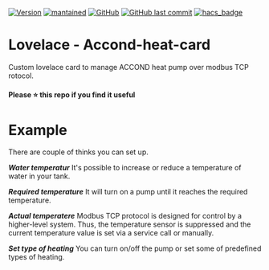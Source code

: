 [![Version](https://img.shields.io/badge/version-0.0.1-green.svg?style=for-the-badge)](#)
[![mantained](https://img.shields.io/maintenance/yes/2019.svg?style=for-the-badge)](#)
[![GitHub](https://img.shields.io/github/license/jhoralek/acond-heat-card?style=for-the-badge)](#)
[![GitHub last commit](https://img.shields.io/github/last-commit/jhoralek/acond-heat-card?style=for-the-badge)](#)
[![hacs_badge](https://img.shields.io/badge/HACS-Default-orange.svg?style=for-the-badge)](https://github.com/custom-components/hacs)

# Lovelace - Accond-heat-card
Custom lovelace card to manage ACCOND heat pump over modbus TCP rotocol. 

#### Please ⭐️ this repo if you find it useful

# Example
There are couple of thinks you can set up.

***Water temperatur*** It's possible to increase or reduce a temperature of water in your tank.

***Required temperature*** It will turn on a pump until it reaches the required temperature.

***Actual temperatere*** Modbus TCP protocol is designed for control by a higher-level system. Thus, the temperature sensor is suppressed and the current temperature value is set via a service call or manually.

***Set type of heating*** You can turn on/off the pump or set some of predefined types of heating.

<!--
## Pump states
<!--
| Name | Type | Default | Description
| ---- | ---- | ------- | -----------
| type | string | **Required** | `custom:love-lock-card`
| cards | list | **Required** | List of cards
| title | string | **Optional** | Card title
| popup | string | **Optional** | password, confirm, timeout
| password | string | **Required** | Only required with popup:password
<!--
## Installation
<!--
### Now available in HACS
<!--
![HACS](https://i.imgur.com/1xNjAuC.jpg)
<!--
### Manual Install
<!--
1. Install the `love-lock-card` card by copying `love-lock-card.js` to `<config directory>/www/love-lock-card.js`
<!--
2. Link `love-lock-card` inside your `ui-lovelace.yaml` 
<!--
```yaml
resources:
  - url: /local/love-lock-card.js
    type: js
```
<!--
3. Add a custom card in your `ui-lovelace.yaml`
<!--
**Password Example**
<!--
```yaml
type: 'custom:love-lock-card'
title: Lounge
popup: password
password: 1234
cards:
  - entity: light.hue_white_lamp_1
    name: Lounge Lamp
    type: light
```
<!--
**Confirm Example**
<!--
```yaml
type: 'custom:love-lock-card'
title: Lounge
popup: confirm
cards:
  - entity: light.hue_white_lamp_1
    name: Lounge Lamp
    type: light
```
<!--
**Timeout Example**
<!--
```yaml
type: 'custom:love-lock-card'
title: Lounge
popup: timeout
cards:
  - entity: light.hue_white_lamp_1
    name: Lounge Lamp
    type: light
```
<!--
# Credits
Idea comes from [Thomasloven's lovelace-toggle-lock-entity-row](https://github.com/thomasloven/lovelace-toggle-lock-entity-row)
<!--
Based on [vertical-stack-in-card](https://github.com/custom-cards/vertical-stack-in-card/blob/master/README.md)
